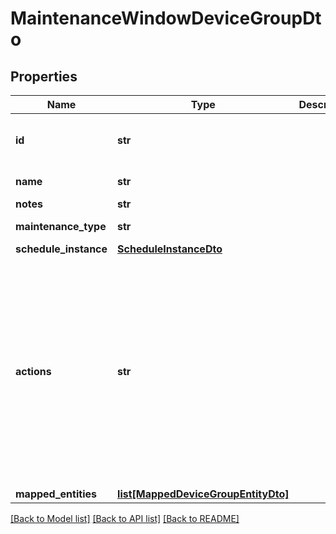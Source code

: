 # MaintenanceWindowDeviceGroupDto

## Properties
Name | Type | Description | Notes
------------ | ------------- | ------------- | -------------
**id** | **str** |  | [optional] [default to 'Maintenance window UUID -- omit to auto-generate for POST or leave unchanged for PUT']
**name** | **str** |  | [default to 'Name of maintenance window -- must be unique']
**notes** | **str** |  | [optional] [default to 'Free form notes']
**maintenance_type** | **str** |  | [optional] [default to 'Type of maintenance window']
**schedule_instance** | [**ScheduleInstanceDto**](ScheduleInstanceDto.md) |  | 
**actions** | **str** |  | [optional] [default to 'List of actions for this maintenance window -- SUPPRESS_ALERT_NOTIFICATIONS (SevOne will not send notification emails or traps for alerts occurring during this maintenance window), CATEGORIZE_ALERTS (Prepend 'Maintenance Window' to alerts overlapping this maintenance window and downgrade severity levels higher than Info), EXCLUDE_DATA_FROM_BASELINES (Exclude data during the maintenance window from baseline calculations), EXCLUDE_DATA_FROM_AGGREGATION (Exclude data during the maintenance window from aggregation calculations)']
**mapped_entities** | [**list[MappedDeviceGroupEntityDto]**](MappedDeviceGroupEntityDto.md) |  | [optional] 

[[Back to Model list]](../README.md#documentation-for-models) [[Back to API list]](../README.md#documentation-for-api-endpoints) [[Back to README]](../README.md)

